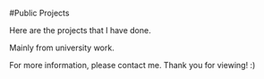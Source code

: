 #Public Projects

Here are the projects that I have done.

Mainly from university work.

For more information, please contact me. Thank you for viewing! :)
